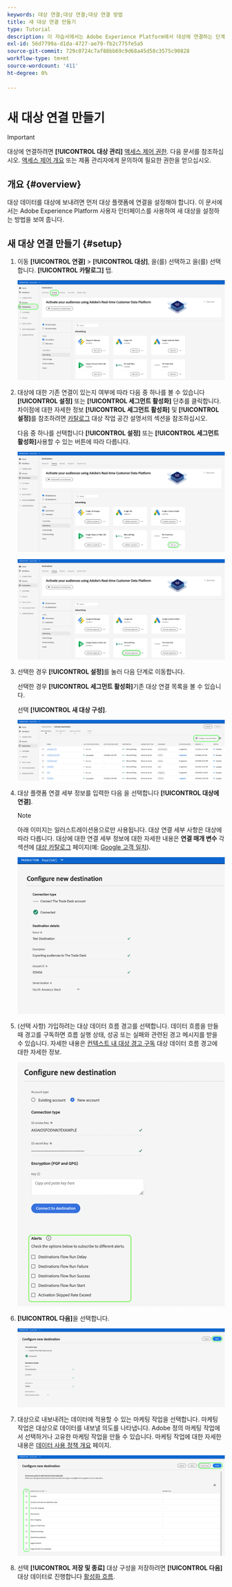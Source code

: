 ```yaml
---
keywords: 대상 연결;대상 연결;대상 연결 방법
title: 새 대상 연결 만들기
type: Tutorial
description: 이 자습서에서는 Adobe Experience Platform에서 대상에 연결하는 단계를 보여줍니다
exl-id: 56d7799a-d1da-4727-ae79-fb2c775fe5a5
source-git-commit: 729c0724c7af88bb69c9d68a45d58c3575c90828
workflow-type: tm+mt
source-wordcount: '411'
ht-degree: 0%

---
```


# 새 대상 연결 만들기

>[!IMPORTANT]
> 
>대상에 연결하려면 **[!UICONTROL 대상 관리]** [액세스 제어 권한](/help/access-control/home.md#permissions). 다음 문서를 참조하십시오. [액세스 제어 개요](/help/access-control/ui/overview.md) 또는 제품 관리자에게 문의하여 필요한 권한을 얻으십시오.

## 개요 {#overview}

대상 데이터를 대상에 보내려면 먼저 대상 플랫폼에 연결을 설정해야 합니다. 이 문서에서는 Adobe Experience Platform 사용자 인터페이스를 사용하여 새 대상을 설정하는 방법을 보여 줍니다.

## 새 대상 연결 만들기 {#setup}

1. 이동 **[!UICONTROL 연결]** > **[!UICONTROL 대상]**, 을(를) 선택하고 을(를) 선택합니다. **[!UICONTROL 카탈로그]** 탭.

   ![카탈로그 페이지](../assets/ui/connect-destinations/catalog.png)

1. 대상에 대한 기존 연결이 있는지 여부에 따라 다음 중 하나를 볼 수 있습니다 **[!UICONTROL 설정]** 또는 **[!UICONTROL 세그먼트 활성화]** 단추를 클릭합니다. 차이점에 대한 자세한 정보 **[!UICONTROL 세그먼트 활성화]** 및 **[!UICONTROL 설정]**&#x200B;를 참조하려면 [카탈로그](../ui/destinations-workspace.md#catalog) 대상 작업 공간 설명서의 섹션을 참조하십시오.

   다음 중 하나를 선택합니다 **[!UICONTROL 설정]** 또는 **[!UICONTROL 세그먼트 활성화]**&#x200B;사용할 수 있는 버튼에 따라 다릅니다.

   ![카탈로그 페이지](../assets/ui/connect-destinations/set-up.png)

   ![세그먼트 활성화](../assets/ui/connect-destinations/activate-segments.png)

1. 선택한 경우 **[!UICONTROL 설정]**&#x200B;를 눌러 다음 단계로 이동합니다.

   선택한 경우 **[!UICONTROL 세그먼트 활성화]**&#x200B;기존 대상 연결 목록을 볼 수 있습니다.

   선택 **[!UICONTROL 새 대상 구성]**.

   ![새 대상 구성](../assets/ui/connect-destinations/configure-new-destination.png)

1. 대상 플랫폼 연결 세부 정보를 입력한 다음 을 선택합니다 **[!UICONTROL 대상에 연결]**.

   >[!NOTE]
   >
   >아래 이미지는 일러스트레이션용으로만 사용됩니다. 대상 연결 세부 사항은 대상에 따라 다릅니다. 대상에 대한 연결 세부 정보에 대한 자세한 내용은 **연결 매개 변수** 각 섹션에 [대상 카탈로그](../catalog/overview.md) 페이지(예: [Google 고객 일치](..//catalog/advertising/google-customer-match.md#parameters)).

   ![대상에 연결](../assets/ui/connect-destinations/connect-destination.png)

1. (선택 사항) 가입하려는 대상 데이터 흐름 경고를 선택합니다. 데이터 흐름을 만들 때 경고를 구독하면 흐름 실행 상태, 성공 또는 실패와 관련된 경고 메시지를 받을 수 있습니다. 자세한 내용은 [컨텍스트 내 대상 경고 구독](alerts.md) 대상 데이터 흐름 경고에 대한 자세한 정보.

   ![컨텍스트 내 대상 경고 구독 옵션을 보여주는 UI 이미지](../assets/ui/connect-destinations/subscribe-to-alerts.png)

1. **[!UICONTROL 다음]**&#x200B;을 선택합니다.

   ![대상에 연결](../assets/ui/connect-destinations/next.png)

1. 대상으로 내보내려는 데이터에 적용할 수 있는 마케팅 작업을 선택합니다. 마케팅 작업은 대상으로 데이터를 내보낼 의도를 나타냅니다. Adobe 정의 마케팅 작업에서 선택하거나 고유한 마케팅 작업을 만들 수 있습니다. 마케팅 작업에 대한 자세한 내용은 [데이터 사용 정책 개요](../../data-governance/policies/overview.md) 페이지.

   ![마케팅 작업 선택](../assets/ui/connect-destinations/governance.png)

1. 선택 **[!UICONTROL 저장 및 종료]** 대상 구성을 저장하려면 **[!UICONTROL 다음]** 대상 데이터로 진행합니다 [활성화 흐름](activation-overview.md).